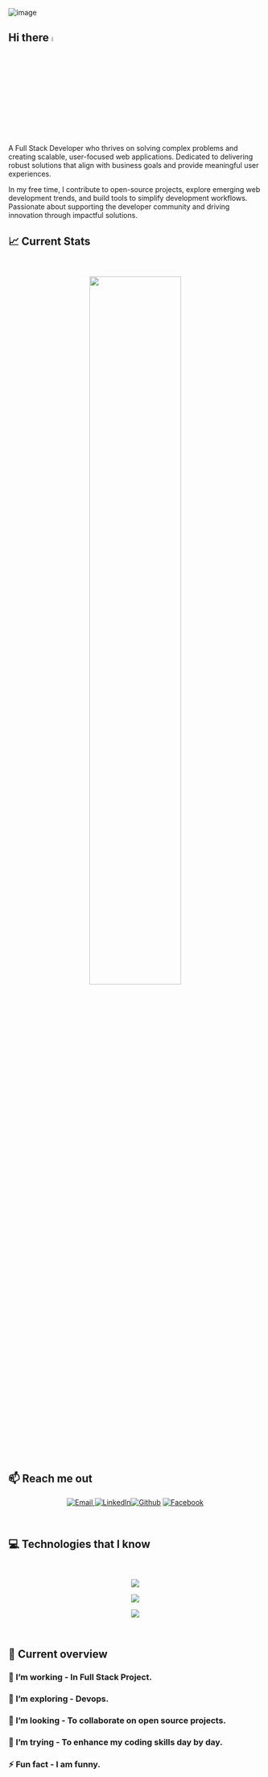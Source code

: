 ![image](https://i.ibb.co.com/M9wcQmC/1.png)

## Hi there <a href="https://www.gautamkrishnar.com/"><img src="https://media.giphy.com/media/hvRJCLFzcasrR4ia7z/giphy.gif" width="5%"></a>
A Full Stack Developer who thrives on solving complex problems and creating scalable, user-focused web applications. Dedicated to delivering robust solutions that align with business goals and provide meaningful user experiences.

In my free time, I contribute to open-source projects, explore emerging web development trends, and build tools to simplify development workflows. Passionate about supporting the developer community and driving innovation through impactful solutions.


## :chart_with_upwards_trend: Current Stats


<br />
<p align="center">
  <img width="60%" src="https://github-readme-streak-stats.herokuapp.com?user=mahinalam&theme=react&hide_border=true&background=0D1117&stroke=0D1117&fire=FF1CF7&sideLabels=00F0FF&currStreakNum=FF1CF7&ring=FF1CF7&currStreakLabel=FF1CF7&sideNums=00F0FF" />
</p>


## :mailbox: Reach me out
<p align="center">
<a href="mailto:mahinalam351@gmail.com" target="_blank">
  <img alt="Email" src="https://img.shields.io/badge/Email-%230D1117.svg?&style=for-the-badge&logo=minutemailer&logoColor=white" />
</a>
  <a href="https://www.linkedin.com/in/mahin-alam-ab027b343" target="_blank"><img alt="LinkedIn" src="https://img.shields.io/badge/linkedin-%230077B5.svg?&style=for-the-badge&logo=linkedin&logoColor=white" /></a><a href="https://github.com/mahinalam" target="_blank"><img alt="Github" src="https://img.shields.io/badge/GitHub-%2312100E.svg?&style=for-the-badge&logo=Github&logoColor=white" /></a> <a href="https://www.facebook.com/mahinalam.mahinalam.3" target="_blank">
  <img alt="Facebook" src="https://img.shields.io/badge/Facebook-%231877F2.svg?&style=for-the-badge&logo=facebook&logoColor=white" />
</a></a>
</p>

<br />


## :computer: Technologies that I know

<br>
<p align="center">
  <a href="https://skillicons.dev">
    <img src="https://skillicons.dev/icons?i=html,css,javascript,react,mongodb,typescript,postgres" />
  </a>
</p>
<p align="center">
  <a href="https://skillicons.dev">
    <img src="https://skillicons.dev/icons?i=bootstrap,firebase,tailwind,vscode,prisma,nextjs" />
  </a>
</p>
<p align="center">
  <a href="https://skillicons.dev">
    <img src="https://skillicons.dev/icons?i=nodejs,express,redux,vercel" />
  </a>
</p>
<br/>


## :eyes: Current overview

### 🔭 I’m working - In Full Stack Project. 
### 🌱 I’m exploring - Devops. 
### 👯 I’m looking - To collaborate on open source projects. 
### 🤔 I’m trying - To enhance my coding skills day by day. 
### ⚡ Fun fact - I am funny.
<br />
